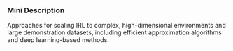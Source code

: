 ### Mini Description

Approaches for scaling IRL to complex, high-dimensional environments and large demonstration datasets, including efficient approximation algorithms and deep learning-based methods.
